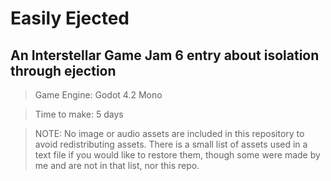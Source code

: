# Easily Ejected
## An Interstellar Game Jam 6 entry about isolation through ejection

>Game Engine: Godot 4.2 Mono

>Time to make: 5 days

>NOTE: No image or audio assets are included in this repository to avoid redistributing assets. There is a small list of assets used in a text file if you would like to restore them, though some were made by me and are not in that list, nor this repo.
